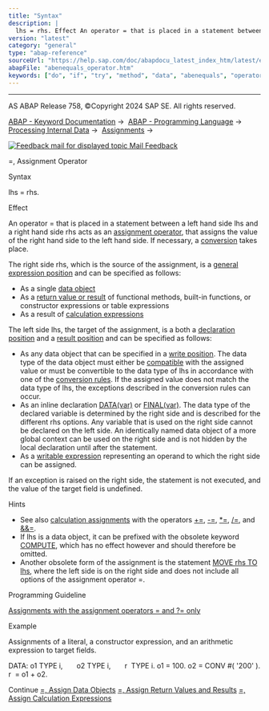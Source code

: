 ```yaml
---
title: "Syntax"
description: |
  lhs = rhs. Effect An operator = that is placed in a statement between a left hand side lhs and a right hand side rhs acts as an assignment operator(https://help.sap.com/doc/abapdocu_latest_index_htm/latest/en-US/abenassignment_operator_glosry.htm 'Glossary Entry'), that assigns the value of the r
version: "latest"
category: "general"
type: "abap-reference"
sourceUrl: "https://help.sap.com/doc/abapdocu_latest_index_htm/latest/en-US/abenequals_operator.htm"
abapFile: "abenequals_operator.htm"
keywords: ["do", "if", "try", "method", "data", "abenequals", "operator"]
---
```


* * *

AS ABAP Release 758, ©Copyright 2024 SAP SE. All rights reserved.

[ABAP - Keyword Documentation](https://help.sap.com/doc/abapdocu_latest_index_htm/latest/en-US/abenabap.htm) →  [ABAP - Programming Language](https://help.sap.com/doc/abapdocu_latest_index_htm/latest/en-US/abenabap_reference.htm) →  [Processing Internal Data](https://help.sap.com/doc/abapdocu_latest_index_htm/latest/en-US/abenabap_data_working.htm) →  [Assignments](https://help.sap.com/doc/abapdocu_latest_index_htm/latest/en-US/abenvalue_assignments.htm) → 

 [![](Mail.gif?object=Mail.gif "Feedback mail for displayed topic") Mail Feedback](mailto:f1_help@sap.com?subject=Feedback%20on%20ABAP%20Documentation&body=Document:%20%3D%2C%20Assignment%20Operator%2C%20ABENEQUALS_OPERATOR%2C%20758%0D%0A%0D%0AError:%0D%0A%0D%0A%0D%0A%0D%0ASuggestion%20for%20improvement:)

\=, Assignment Operator

Syntax

lhs = rhs.

Effect

An operator \= that is placed in a statement between a left hand side lhs and a right hand side rhs acts as an [assignment operator](https://help.sap.com/doc/abapdocu_latest_index_htm/latest/en-US/abenassignment_operator_glosry.htm "Glossary Entry"), that assigns the value of the right hand side to the left hand side. If necessary, a [conversion](https://help.sap.com/doc/abapdocu_latest_index_htm/latest/en-US/abenconversion_rules.htm) takes place.

The right side rhs, which is the source of the assignment, is a [general expression position](https://help.sap.com/doc/abapdocu_latest_index_htm/latest/en-US/abengeneral_expr_position_glosry.htm "Glossary Entry") and can be specified as follows:

-   As a single [data object](https://help.sap.com/doc/abapdocu_latest_index_htm/latest/en-US/abapmove.htm)
-   As a [return value or result](https://help.sap.com/doc/abapdocu_latest_index_htm/latest/en-US/abenequals_return_values.htm) of functional methods, built-in functions, or constructor expressions or table expressions
-   As a result of [calculation expressions](https://help.sap.com/doc/abapdocu_latest_index_htm/latest/en-US/abenequals_calc_expr.htm)

The left side lhs, the target of the assignment, is a both a [declaration position](https://help.sap.com/doc/abapdocu_latest_index_htm/latest/en-US/abendeclaration_position_glosry.htm "Glossary Entry") and a [result position](https://help.sap.com/doc/abapdocu_latest_index_htm/latest/en-US/abenresult_position_glosry.htm "Glossary Entry") and can be specified as follows:

-   As any data object that can be specified in a [write position](https://help.sap.com/doc/abapdocu_latest_index_htm/latest/en-US/abenwrite_position_glosry.htm "Glossary Entry"). The data type of the data object must either be [compatible](https://help.sap.com/doc/abapdocu_latest_index_htm/latest/en-US/abencompatible_glosry.htm "Glossary Entry") with the assigned value or must be convertible to the data type of lhs in accordance with one of the [conversion rules](https://help.sap.com/doc/abapdocu_latest_index_htm/latest/en-US/abenconversion_rules.htm). If the assigned value does not match the data type of lhs, the exceptions described in the conversion rules can occur.
-   As an inline declaration [DATA(var)](https://help.sap.com/doc/abapdocu_latest_index_htm/latest/en-US/abendata_inline.htm) or [FINAL(var)](https://help.sap.com/doc/abapdocu_latest_index_htm/latest/en-US/abenfinal_inline.htm). The data type of the declared variable is determined by the right side and is described for the different rhs options. Any variable that is used on the right side cannot be declared on the left side. An identically named data object of a more global context can be used on the right side and is not hidden by the local declaration until after the statement.
-   As a [writable expression](https://help.sap.com/doc/abapdocu_latest_index_htm/latest/en-US/abenwritable_expression_glosry.htm "Glossary Entry") representing an operand to which the right side can be assigned.

If an exception is raised on the right side, the statement is not executed, and the value of the target field is undefined.

Hints

-   See also [calculation assignments](https://help.sap.com/doc/abapdocu_latest_index_htm/latest/en-US/abencalculation_assignment_glosry.htm "Glossary Entry") with the operators [+=](https://help.sap.com/doc/abapdocu_latest_index_htm/latest/en-US/abencalculation_assignments.htm), [\-=](https://help.sap.com/doc/abapdocu_latest_index_htm/latest/en-US/abencalculation_assignments.htm), [\*=](https://help.sap.com/doc/abapdocu_latest_index_htm/latest/en-US/abencalculation_assignments.htm), [/=](https://help.sap.com/doc/abapdocu_latest_index_htm/latest/en-US/abencalculation_assignments.htm), and [&&=](https://help.sap.com/doc/abapdocu_latest_index_htm/latest/en-US/abencalculation_assignment_string.htm).
-   If lhs is a data object, it can be prefixed with the obsolete keyword [COMPUTE](https://help.sap.com/doc/abapdocu_latest_index_htm/latest/en-US/abapcompute.htm), which has no effect however and should therefore be omitted.
-   Another obsolete form of the assignment is the statement [MOVE rhs TO lhs](https://help.sap.com/doc/abapdocu_latest_index_htm/latest/en-US/abapmove_obs.htm), where the left side is on the right side and does not include all options of the assignment operator \=.

Programming Guideline

[Assignments with the assignment operators \= and ?= only](https://help.sap.com/doc/abapdocu_latest_index_htm/latest/en-US/abenassign_calc_guidl.htm "Guideline")

Example

Assignments of a literal, a constructor expression, and an arithmetic expression to target fields.

DATA: o1 TYPE i,
      o2 TYPE i,
      r  TYPE i.
o1 = 100.
o2 = CONV #( '200' ).
r  = o1 + o2.

Continue
[\=, Assign Data Objects](https://help.sap.com/doc/abapdocu_latest_index_htm/latest/en-US/abapmove.htm)
[\=, Assign Return Values and Results](https://help.sap.com/doc/abapdocu_latest_index_htm/latest/en-US/abenequals_return_values.htm)
[\=, Assign Calculation Expressions](https://help.sap.com/doc/abapdocu_latest_index_htm/latest/en-US/abenequals_calc_expr.htm)